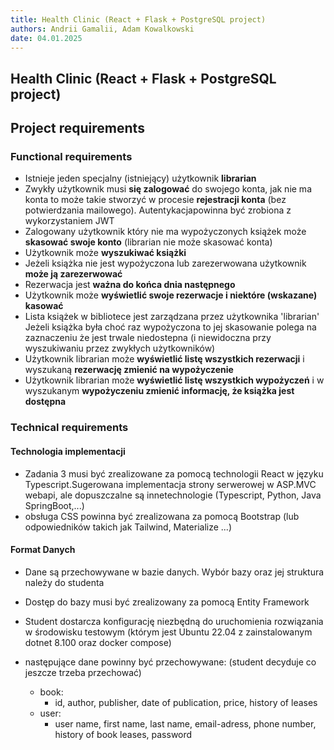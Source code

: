 ```yaml
---
title: Health Clinic (React + Flask + PostgreSQL project)
authors: Andrii Gamalii, Adam Kowalkowski
date: 04.01.2025
---
```


## Health Clinic (React + Flask + PostgreSQL project)

## Project requirements

### Functional requirements

- Istnieje jeden specjalny (istniejący) użytkownik **librarian**
- Zwykły użytkownik musi **się zalogować** do swojego konta, jak nie ma konta to może takie stworzyć w procesie **rejestracji konta** (bez potwierdzania mailowego). Autentykacjapowinna być zrobiona z wykorzystaniem JWT
- Zalogowany użytkownik który nie ma wypożyczonych książek może **skasować swoje konto** (librarian nie może skasować konta)
- Użytkownik może **wyszukiwać książki**
- Jeżeli książka nie jest wypożyczona lub zarezerwowana użytkownik **może ją zarezerwować**
- Rezerwacja jest **ważna do końca dnia następnego**
- Użytkownik może **wyświetlić swoje rezerwacje i niektóre (wskazane) kasować**
- Lista książek w bibliotece jest zarządzana przez użytkownika 'librarian' Jeżeli książka była choć raz wypożyczona to jej skasowanie polega na zaznaczeniu że jest trwale niedostepna (i niewidoczna przy wyszukiwaniu przez zwykłych użytkowników)
- Użytkownik librarian może **wyświetlić listę wszystkich rezerwacji** i wyszukaną **rezerwację zmienić na wypożyczenie**
- Użytkownik librarian może **wyświetlić listę wszystkich wypożyczeń** i w wyszukanym **wypożyczeniu zmienić informację, że książka jest dostępna**

### Technical requirements

#### Technologia implementacji

- Zadania 3 musi być zrealizowane za pomocą technologii React w języku Typescript.Sugerowana implementacja strony serwerowej w ASP.MVC webapi, ale dopuszczalne są innetechnologie (Typescript, Python, Java SpringBoot,...)
- obsługa CSS powinna być zrealizowana za pomocą Bootstrap (lub odpowiedników takich jak Tailwind, Materialize ...)

#### Format Danych

- Dane są przechowywane w bazie danych. Wybór bazy oraz jej struktura należy do studenta
- Dostęp do bazy musi być zrealizowany za pomocą Entity Framework
- Student dostarcza konfigurację niezbędną do uruchomienia rozwiązania w środowisku testowym (którym jest Ubuntu 22.04 z zainstalowanym dotnet 8.100 oraz docker compose)

- następujące dane powinny być przechowywane: (student decyduje co jeszcze trzeba przechować)
  - book:
    - id, author, publisher, date of publication, price, history of leases
  - user:
    - user name, first name, last name, email-adress, phone number, history of book leases, password
